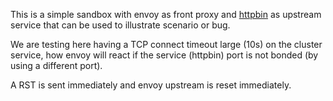 This is a simple sandbox with envoy as front proxy and [httpbin](https://eu.httpbin.org/) as upstream service
that can be used to illustrate scenario or bug.

We are testing here having a TCP connect timeout large (10s) on the cluster service, how envoy will react if the service (httpbin) port is not bonded (by using a different port).

A RST is sent immediately and envoy upstream is reset immediately.
